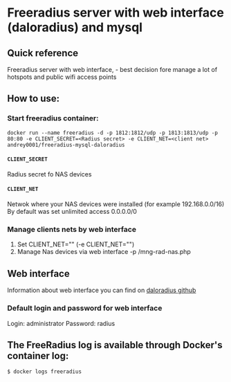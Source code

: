 # Freeradius server with web interface (daloradius) and mysql

## Quick reference
Freeradius server with web interface, - best decision fore manage a lot of hotspots and public wifi access points

## How to use:
### Start freeradius container:
```console
docker run --name freeradius -d -p 1812:1812/udp -p 1813:1813/udp -p 80:80 -e CLIENT_SECRET=<Radius secret> -e CLIENT_NET=<client net>  andrey0001/freeradius-mysql-daloradius
```
#### `CLIENT_SECRET`
Radius secret fo NAS devices
#### `CLIENT_NET`
Netwok where your NAS devices were installed (for example 192.168.0.0/16)
By default was set unlimited access 0.0.0.0/0

### Manage clients nets by web interface
1. Set CLIENT_NET="" (-e CLIENT_NET="")
2. Manage Nas devices via web interface -p <addr servers where container run>/mng-rad-nas.php 
 
## Web interface
Information about web interface you can find on [daloradius github](https://github.com/lirantal/daloradius)
### Default login and password for web interface
Login: administrator
Password: radius   

## The FreeRadius log is available through Docker's container log:
```console
$ docker logs freeradius
```
